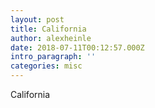```yaml
---
layout: post
title: California
author: alexheinle
date: 2018-07-11T00:12:57.000Z
intro_paragraph: ''
categories: misc
---
```

California
